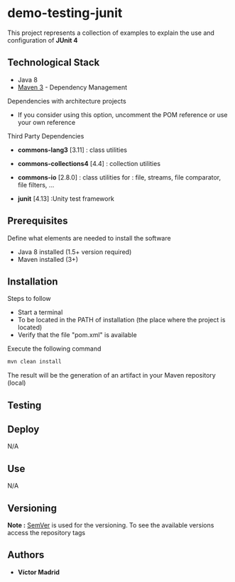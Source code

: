 # demo-testing-junit

This project represents a collection of examples to explain the use and configuration of **JUnit 4**





## Technological Stack

* Java 8
* [Maven 3](https://maven.apache.org/) - Dependency Management

Dependencies with architecture projects

* If you consider using this option, uncomment the POM reference or use your own reference

Third Party Dependencies

* **commons-lang3** [3.11] : class utilities
* **commons-collections4** [4.4] : collection utilities
* **commons-io** [2.8.0] : class utilities for : file, streams, file comparator, file filters, ...

* **junit** [4.13] :Unity test framework






## Prerequisites

Define what elements are needed to install the software

* Java 8 installed (1.5+ version required)
* Maven installed  (3+)





## Installation

Steps to follow

* Start a terminal
* To be located in the PATH of installation (the place where the project is located)
* Verify that the file "pom.xml" is available

Execute the following command

```bash
mvn clean install
```

The result will be the generation of an artifact in your Maven repository (local)





## Testing







## Deploy

N/A





## Use

N/A





## Versioning

**Note :** [SemVer](http://semver.org/) is used for the versioning.
To see the available versions access the repository tags





## Authors

* **Víctor Madrid**
